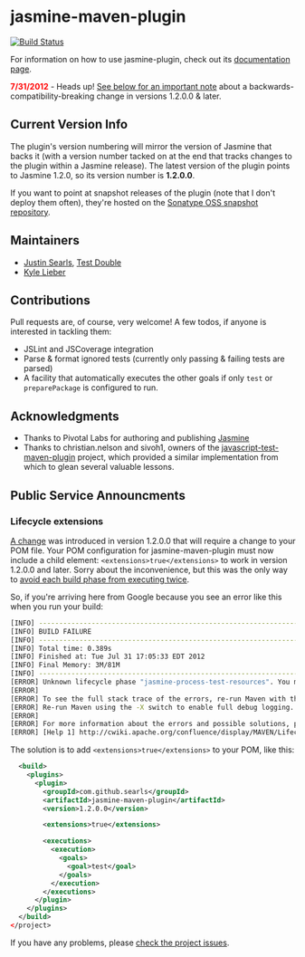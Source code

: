 jasmine-maven-plugin
====================

[![Build Status](https://secure.travis-ci.org/searls/jasmine-maven-plugin.png)](http://travis-ci.org/searls/jasmine-maven-plugin)

For information on how to use jasmine-plugin, check out its [documentation page](http://searls.github.com/jasmine-maven-plugin/).

<strong><font color="red">7/31/2012</font></strong> - Heads up! [See below for an important note](https://github.com/searls/jasmine-maven-plugin#lifecycle-extensions) about a backwards-compatibility-breaking change in versions 1.2.0.0 & later.

## Current Version Info

The plugin's version numbering will mirror the version of Jasmine that backs it (with a version number tacked on at the end that tracks changes to the plugin within a Jasmine release). The latest version of the plugin points to Jasmine 1.2.0, so its version number is **1.2.0.0**.

If you want to point at snapshot releases of the plugin (note that I don't deploy them often), they're hosted on the [Sonatype OSS snapshot repository](https://oss.sonatype.org/service/local/repositories/snapshots).

## Maintainers
* [Justin Searls](http://about.me/searls), [Test Double](http://testdouble.com)
* [Kyle Lieber](http://kylelieber.com)

## Contributions
Pull requests are, of course, very welcome! A few todos, if anyone is interested in tackling them:

* JSLint and JSCoverage integration
* Parse & format ignored tests (currently only passing & failing tests are parsed)
* A facility that automatically executes the other goals if only `test` or `preparePackage` is configured to run.

## Acknowledgments
* Thanks to Pivotal Labs for authoring and publishing [Jasmine](http://github.com/pivotal/jasmine)
* Thanks to christian.nelson and sivoh1, owners of the [javascript-test-maven-plugin](http://code.google.com/p/javascript-test-maven-plugin/) project, which provided a similar implementation from which to glean several valuable lessons.

## Public Service Announcments

### Lifecycle extensions

[A change](https://github.com/searls/jasmine-maven-plugin/pull/92) was introduced in version 1.2.0.0 that will require a change to your POM file. Your POM configuration for jasmine-maven-plugin must now include a child element: `<extensions>true</extensions>` to work in version 1.2.0.0 and later. Sorry about the inconvenience, but this was the only way to [avoid each build phase from executing twice](https://github.com/searls/jasmine-maven-plugin/pull/54).

So, if you're arriving here from Google because you see an error like this when you run your build:

``` bash
[INFO] ------------------------------------------------------------------------
[INFO] BUILD FAILURE
[INFO] ------------------------------------------------------------------------
[INFO] Total time: 0.389s
[INFO] Finished at: Tue Jul 31 17:05:33 EDT 2012
[INFO] Final Memory: 3M/81M
[INFO] ------------------------------------------------------------------------
[ERROR] Unknown lifecycle phase "jasmine-process-test-resources". You must specify a valid lifecycle phase or a goal in the format <plugin-prefix>:<goal> or <plugin-group-id>:<plugin-artifact-id>[:<plugin-version>]:<goal>. Available lifecycle phases are: validate, initialize, generate-sources, process-sources, generate-resources, process-resources, compile, process-classes, generate-test-sources, process-test-sources, generate-test-resources, process-test-resources, test-compile, process-test-classes, test, prepare-package, package, pre-integration-test, integration-test, post-integration-test, verify, install, deploy, pre-clean, clean, post-clean, pre-site, site, post-site, site-deploy. -> [Help 1]
[ERROR]
[ERROR] To see the full stack trace of the errors, re-run Maven with the -e switch.
[ERROR] Re-run Maven using the -X switch to enable full debug logging.
[ERROR]
[ERROR] For more information about the errors and possible solutions, please read the following articles:
[ERROR] [Help 1] http://cwiki.apache.org/confluence/display/MAVEN/LifecyclePhaseNotFoundException
```

The solution is to add `<extensions>true</extensions>` to your POM, like this:

``` xml
  <build>
    <plugins>
      <plugin>
        <groupId>com.github.searls</groupId>
        <artifactId>jasmine-maven-plugin</artifactId>
        <version>1.2.0.0</version>

        <extensions>true</extensions>

        <executions>
          <execution>
            <goals>
              <goal>test</goal>
            </goals>
          </execution>
        </executions>
      </plugin>
    </plugins>
  </build>
</project>
```

If you have any problems, please [check the project issues](https://github.com/searls/jasmine-maven-plugin/issues).
